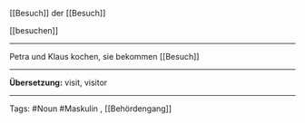 [[Besuch]]
der [[Besuch]]

[[besuchen]]

---
Petra und Klaus kochen, sie bekommen [[Besuch]]

---

**Übersetzung:** visit, visitor

---

Tags:
#Noun
#Maskulin , [[Behördengang]]
